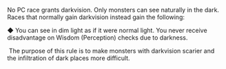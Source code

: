 No PC race grants darkvision. Only monsters can see naturally in the dark. Races that normally gain darkvision instead gain the following:

◆ You can see in dim light as if it were normal light. You never receive disadvantage on Wisdom (Perception) checks due to darkness.

 The purpose of this rule is to make monsters with darkvision scarier and the infiltration of dark places more difficult.